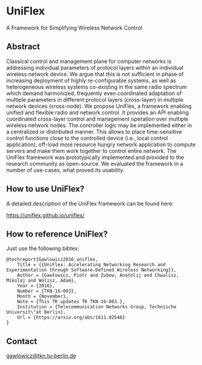# UniFlex

A Framework for Simplifying Wireless Network Control

## Abstract

Classical control and management plane for computer networks is addressing individual parameters of protocol layers within an individual wireless network device. We argue that this is not sufficient in phase of increasing deployment of highly re-configurable systems, as well as heterogeneous wireless systems co-existing in the same radio spectrum which demand harmonized, frequently even coordinated adaptation of multiple parameters in different protocol layers (cross-layer) in multiple network devices (cross-node). We propose UniFlex, a framework enabling unified and flexible radio and network control. It provides an API enabling coordinated cross-layer control and management operation over multiple wireless network nodes. The controller logic may be implemented either in a centralized or distributed manner. This allows to place time-sensitive control functions close to the controlled device (i.e., local control application), off-load more resource hungry network application to compute servers and make them work together to control entire network. The UniFlex framework was prototypically implemented and provided to the research community as open-source. We evaluated the framework in a number of use-cases, what proved its usability.

## How to use UniFlex?

A detailed description of the UniFlex framework can be found here:

https://uniflex.github.io/uniflex/

## How to reference UniFlex?

Just use the following bibtex:

    @techreport{Gawlowicz2016_uniflex,
        Title = {{UniFlex: Accelerating Networking Research and Experimentation through Software-Defined Wireless Networking}},
        Author = {Gawłowicz, Piotr and Zubow, Anatolij and Chwalisz, Mikolaj and Wolisz, Adam},
        Year = {2016},
        Number = {TKN-16-003},
        Month = {November},
        Note = {This TR updates TR TKN-16-003.},
        Institution = {Telecommunication Networks Group, Technische Universit\"at Berlin},
        Url = {https://arxiv.org/abs/1611.02546}
    }

## Contact

gawlowicz@tkn.tu-berlin.de
